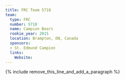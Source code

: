 ```yaml
---
title: FRC Team 5718
team:
  type: FRC
  number: 5718
  name: Campion Bears
  rookie_year: 2015
  location: Brampton, ON, Canada
  sponsors:
  - St. Edmund Campion
  links:
    Website:
---
```


{% include remove_this_line_and_add_a_paragraph %}
